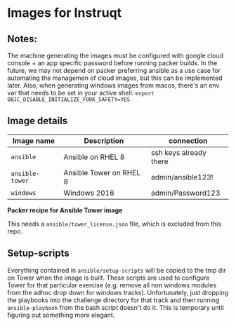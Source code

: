 # Images for Instruqt

## Notes:
The machine generating the images must be configured with google cloud console + an app specific password before running packer builds. In the future, we may not depend on packer preferring ansible as a use case for automating the managemen of cloud images, but this can be implemented later. Also, when generating windows images from macos, there's an env var that needs to be set in your active shell: `export OBJC_DISABLE_INITIALIZE_FORK_SAFETY=YES`

## Image details

Image name | Description | connection
--- | --- | ---
`ansible` | Ansible on RHEL 8 | ssh keys already there
`ansible-tower` | Ansible Tower on RHEL 8 | admin/ansible123!
`windows` | Windows 2016 | admin/Password123

**Packer recipe for Ansible Tower image**

This needs a `ansible/tower_license.json` file, which is excluded from this repo.

## Setup-scripts

Everything contained in `ansible/setup-scripts` will be copied to the tmp dir on Tower when the image is built. These scripts are used to configure Tower for that particular exercise (e.g. remove all non windows modules from the adhoc drop down for windows tracks). Unfortunately, just dropping the playbooks into the challenge directory for that track and then running `ansible-playbook` from the bash script doesn't do it. This is temporary until figuring out something more elegant.
